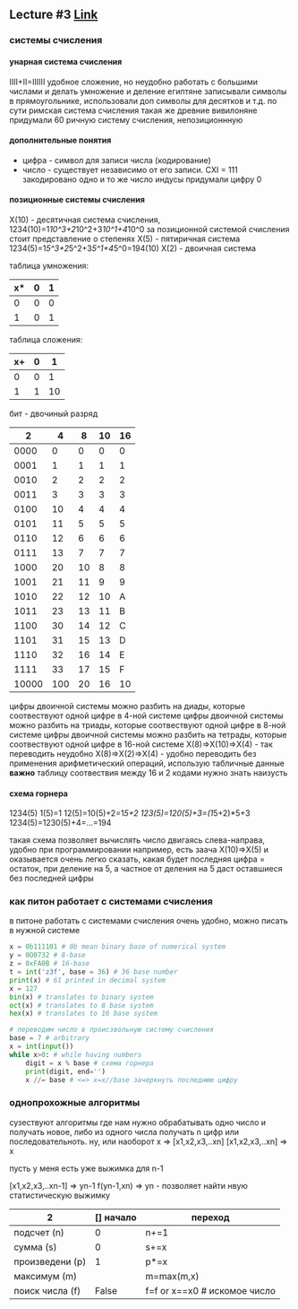 ## Lecture #3 [Link](https://www.youtube.com/watch?v=b8m9uRMpKJk)
### системы счисления
#### унарная система счисления
IIII+II=IIIIII
удобное сложение, но неудобно работать с большими числами и делать умножение и деление
египтяне записывали символы в прямоугольнике, использовали доп символы для десятков и т.д.
по сути римская система счисления такая же
древние вивилоняне придумали 60 ричную систему счисления, непозиционнную
#### дополнительные понятия
* цифра - символ для записи числа (кодирование)
* число - существует независимо от его записи. CXI =  111 закодировано одно и то же число
индусы придумали цифру 0
#### позиционные системы счисления
X(10) - десятичная система счисления, 1234(10)=1*10^3+2*10^2+3*10^1+4*10^0
за позиционной системой счисления стоит представление о степенях
X(5) - пятиричная система 1234(5)=1*5^3+2*5^2+3*5^1+4*5^0=194(10)
X(2) - двоичная система

таблица умножения:

x*| 0 | 1
-- | -- | --
0 | 0  | 0
1 | 0 | 1

таблица сложения:

x+| 0 | 1
-- | -- | --
0 | 0  | 1
1 | 1 | 10

бит - двочиный разряд

2 | 4 | 8 | 10 | 16 |
-- | -- | -- | -- | -- |
0000 | 0 | 0 | 0 | 0 
0001 | 1 | 1 | 1 | 1 
0010 | 2 | 2 | 2 | 2 
0011 | 3 | 3 | 3 | 3 
0100 | 10 | 4 | 4 | 4 
0101 | 11 | 5 | 5 | 5 
0110 | 12 | 6 | 6 | 6 
0111 | 13 | 7 | 7 | 7 
1000 | 20 | 10 | 8 | 8 
1001 | 21 | 11 | 9 | 9 
1010 | 22 | 12 | 10 | A 
1011 | 23 | 13 | 11 | B 
1100 | 30 | 14 | 12 | C 
1101 | 31 | 15 | 13 | D 
1110 | 32 | 16 | 14 | E 
1111 | 33 | 17 | 15 | F 
10000 | 100 | 20 | 16 | 10 

цифры двоичной системы можно разбить на диады, которые соотвествуют одной цифре в 4-ной системе
цифры двоичной системы можно разбить на триады, которые соотвествуют одной цифре в 8-ной системе
цифры двоичной системы можно разбить на тетрады, которые соотвествуют одной цифре в 16-ной системе
X(8)=>X(10)=>X(4) - так переводить неудобно
X(8)=>X(2)=>X(4) - удобно переводить без применения арифметический операций, использую табличные данные
**важно** таблицу соотвествия между 16 и 2 кодами нужно знать наизусть

#### схема горнера
1234(5)
1(5)=1
12(5)=10(5)+2=1*5+2
123(5)=120(5)+3=(1*5+2)*5+3
1234(5)=1230(5)+4=...=194

такая схема позволяет вычислять число двигаясь слева-направа, удобно при программировании
например, есть заача X(10)=>X(5) и оказывается очень легко сказать, какая будет последняя цифра = остаток, при деление на 5, 
а частное от деления на 5 даст оставшиеся без последней цифры

### как питон работает с системами счисления
в питоне работать с системами счисления очень удобно, можно писать в нужной системе

```python
x = 0b111101 # 0b mean binary base of numerical system
y = 0O0732 # 8-base
z = 0xFA0B # 16-base
t = int('z3f', base = 36) # 36 base number
print(x) # 61 printed in decimal system
x = 127
bin(x) # translates to binary system
oct(x) # translates to 8 base system
hex(x) # translates to 16 base system
```

```python
# переводим число в происзвольную систему счисления
base = 7 # arbitrary
x = int(input())
while x>0: # while having numbers
    digit = x % base # схема горнера
    print(digit, end='')
    x //= base # <=> x=x//base зачеркнуть последнюю цифру
```

###  однопрохожные алгоритмы
сузествуют алгоритмы где нам нужно обрабатывать одно число и получать новое, либо из одного числа получать n цифр или последовательноть. ну, или наоборот
x => [x1,x2,x3,..xn]
[x1,x2,x3,..xn] => x

пусть у меня есть уже выжимка для n-1

[x1,x2,x3,..xn-1] => yn-1
f(yn-1,xn) => yn - позволяет найти нвую статистическую выжимку

2 | [] начало | переход 
-- | -- | -- 
подсчет (n) | 0 | n+=1 
сумма (s) | 0 | s+=x
произведени (p) | 1 | p*=x
максимум (m) | | m=max(m,x)
поиск числа (f) | False | f=f or x==x0 # искомое число


